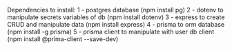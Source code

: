 Dependencies to install:
1 - postgres database (npm install pg)
2 - dotenv to manipulate secrets variables of db (npm install dotenv)
3 - express to create CRUD and manipulate data (npm install express)
4 - prisma to orm database (npm install -g prisma)
5 - prisma client to manipulate with user db client (npm install @prima-client --save-dev)

